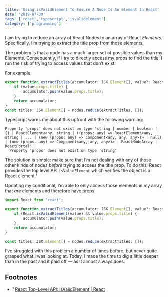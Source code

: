 ```yaml
---
title: 'Using isValidElement To Ensure A Node Is An Element In React'
date: '2019-07-30'
tags: ['react','typescript','isvalidelement']
category: ['programming']
---
```

I am trying to reduce an array of React Nodes to an array of React _Elements_. Specifically, I’m trying to extract the title prop from those elements.

The problem is that a node has a much larger set of possible values than my Elements. Consequently, if I try to directly access my props to find the title, I run the risk of trying to access values that don’t exist.

For example:
``` javascript
export function extractTitles(accumulator: JSX.Element[], value?: React.ReactNode): JSX.Element[] {
    if (value.props.title) {
        accumulator.push(value.props.title);
    }
    return accumulator;
}
const titles: JSX.Element[] = nodes.reduce(extractTitles, []);
```

Typescript warns me about this upfront with the following warning:
``` shell
Property 'props' does not exist on type 'string | number | boolean | {} | ReactElement<any, string | ((props: any) => ReactElement<any, string | ... | (new (props: any) => Component<any, any, any>)> | null) | (new (props: any) => Component<any, any, any>)> | ReactNodeArray | ReactPortal'.
  Property 'props' does not exist on type 'string'
```

The solution is simple: make sure that I’m not dealing with any of those other kinds of nodes _before_ trying to access the title prop. To do this, React provides the top level API `isValidElement` which verifies the object is a React element.¹

Updating my conditional, I’m able to only access those elements in my array that _are_ elements and therefore have props.
``` typescript
import React from "react";

export function extractTitles(accumulator: JSX.Element[], value?: React.ReactNode): JSX.Element[] {
    if (React.isValidElement(value) && value.props.title) {
        accumulator.push(value.props.title);
    }
    return accumulator;
}

const titles: JSX.Element[] = nodes.reduce(extractTitles, []);
```

I’ve struggled with this problem a number of times before, but never quite grasped what I was looking at. Today, I made the time to dig a little deeper than in the past and it paid off — as it almost always does.

## Footnotes
* ¹ [React Top-Level API: isValidElement | React](https://reactjs.org/docs/react-api.html#isvalidelement)

